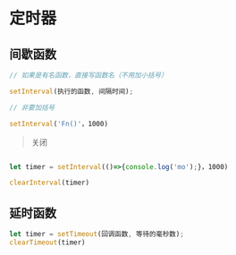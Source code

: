 # 定时器
## 间歇函数

```js
// 如果是有名函数，直接写函数名（不用加小括号）

setInterval(执行的函数, 间隔时间);

// 非要加括号

setInterval('Fn()'，1000)

```
> 关闭

```js

let timer = setInterval(()=>{console.log('mo');}，1000)

clearInterval(timer)

```

## 延时函数

```js
let timer = setTimeout(回调函数, 等待的毫秒数);
clearTimeout(timer)
```